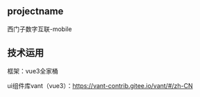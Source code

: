 ## projectname
西门子数字互联-mobile
## 技术运用
框架：vue3全家桶

ui组件库vant（vue3）：https://vant-contrib.gitee.io/vant/#/zh-CN 